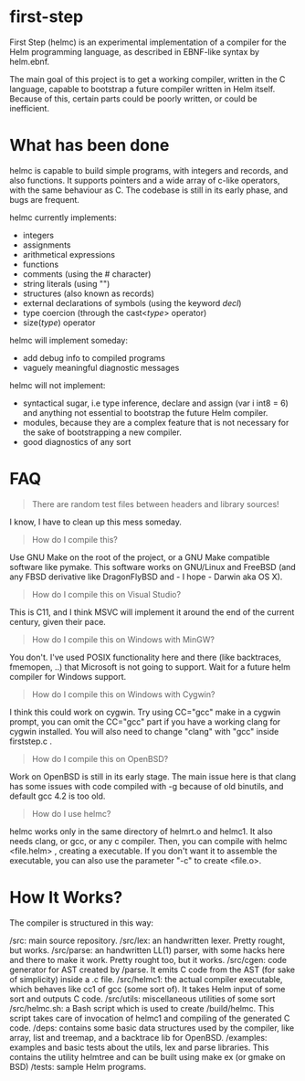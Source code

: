 first-step
==========

First Step (helmc) is an experimental implementation of a compiler for the Helm programming language, as described in EBNF-like syntax by helm.ebnf.

The main goal of this project is to get a working compiler, written in the C language, capable to bootstrap a future compiler written in Helm itself.
Because of this, certain parts could be poorly written, or could be inefficient. 

What has been done
==================

helmc is capable to build simple programs, with integers and records, and also functions.
It supports pointers and a wide array of c-like operators, with the same behaviour as C.
The codebase is still in its early phase, and bugs are frequent.

helmc currently implements:

- integers
- assignments
- arithmetical expressions
- functions
- comments (using the # character) 
- string literals (using "")
- structures (also known as records)
- external declarations of symbols (using the keyword *decl*)
- type coercion (through the cast<*type*> operator)
- size(*type*) operator 

helmc will implement someday:

- add debug info to compiled programs
- vaguely meaningful diagnostic messages

helmc will not implement:
- syntactical sugar, i.e type inference, declare and assign (var i int8 = 6) and anything not essential to bootstrap the future Helm compiler.
- modules, because they are a complex feature that is not necessary for the sake of bootstrapping a new compiler.
- good diagnostics of any sort

FAQ
=== 

> There are random test files between headers and library sources!

I know, I have to clean up this mess someday.


> How do I compile this?

Use GNU Make on the root of the project, or a GNU Make compatible software like pymake.
This software works on GNU/Linux and FreeBSD (and any FBSD derivative like DragonFlyBSD and - I hope - Darwin aka OS X).


> How do I compile this on Visual Studio?

This is C11, and I think MSVC will implement it around the end of the current century, given their pace.


> How do I compile this on Windows with MinGW?

You don't. I've used POSIX functionality here and there (like backtraces, fmemopen, ..) that Microsoft is not going to support. Wait for a future helm compiler for Windows support.


> How do I compile this on Windows with Cygwin?

I think this could work on cygwin. Try using CC="gcc" make in a cygwin prompt, you can omit the CC="gcc" part if you have a working clang for cygwin installed.
You will also need to change "clang" with "gcc" inside firststep.c .

> How do I compile this on OpenBSD?

Work on OpenBSD is still in its early stage. The main issue here is that clang has some issues with code compiled with -g because of old binutils, and default gcc 4.2 is too old.

> How do I use helmc? 

helmc works only in the same directory of helmrt.o and helmc1. It also needs clang, or gcc, or any c compiler.
Then, you can compile with helmc <file.helm> , creating a <file> executable. 
If you don't want it to assemble the executable, you can also use the parameter "-c" to create <file.o>.
   
How It Works?
=============

The compiler is structured in this way:

/src: main source repository.
/src/lex: an handwritten lexer. Pretty rought, but works.
/src/parse: an handwritten LL(1) parser, with some hacks here and there to make it work. Pretty rought too, but it works.
/src/cgen: code generator for AST created by /parse. It emits C code from the AST (for sake of simplicity) inside a .c file.
/src/helmc1: the actual compiler executable, which behaves like cc1 of gcc (some sort of). It takes Helm input of some sort and outputs C code.
/src/utils: miscellaneous utilities of some sort
/src/helmc.sh: a Bash script which is used to create /build/helmc. This script takes care of invocation of helmc1 and compiling of the generated C code.
/deps: contains some basic data structures used by the compiler, like array, list and treemap, and a backtrace lib for OpenBSD.
/examples: examples and basic tests about the utils, lex and parse libraries. This contains the utility helmtree and can be built using make ex (or gmake on BSD)
/tests: sample Helm programs.





